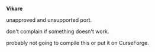 **Vikare**

unapproved and unsupported port.

don't complain if something doesn't work.

probably not going to compile this or put it on CurseForge.